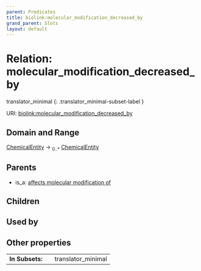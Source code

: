 ```yaml
---
parent: Predicates
title: biolink:molecular_modification_decreased_by
grand_parent: Slots
layout: default
---
```


# Relation: molecular_modification_decreased_by

translator_minimal
{: .translator_minimal-subset-label }




URI: [biolink:molecular_modification_decreased_by](https://w3id.org/biolink/vocab/molecular_modification_decreased_by)

## Domain and Range

[ChemicalEntity](ChemicalEntity.md) ->  <sub>0..\*</sub> [ChemicalEntity](ChemicalEntity.md)

## Parents

 *  is_a: [affects molecular modification of](affects_molecular_modification_of.md)

## Children


## Used by


## Other properties

|  |  |  |
| --- | --- | --- |
| **In Subsets:** | | translator_minimal |

